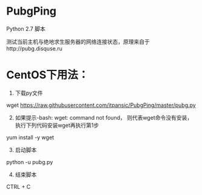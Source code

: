 # PubgPing

Python 2.7 脚本

测试当前主机与绝地求生服务器的网络连接状态，原理来自于http://pubg.disquse.ru

# CentOS下用法：
1. 下载py文件

wget https://raw.githubusercontent.com/itpansic/PubgPing/master/pubg.py

2. 如果提示-bash: wget: command not found， 则代表wget命令没有安装，执行下列代码安装wget再执行第1步

yum install -y wget

3. 启动脚本

python -u pubg.py

4. 结束脚本

CTRL + C